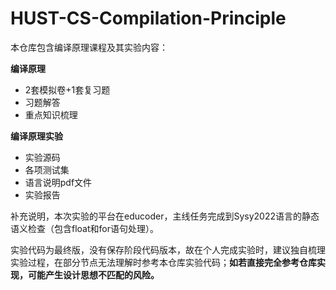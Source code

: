 # HUST-CS-Compilation-Principle
本仓库包含编译原理课程及其实验内容：

**编译原理**

- 2套模拟卷+1套复习题
- 习题解答
- 重点知识梳理

**编译原理实验**

- 实验源码
- 各项测试集
- 语言说明pdf文件
- 实验报告

补充说明，本次实验的平台在educoder，主线任务完成到Sysy2022语言的静态语义检查（包含float和for语句处理）。

实验代码为最终版，没有保存阶段代码版本，故在个人完成实验时，建议独自梳理实验过程，在部分节点无法理解时参考本仓库实验代码；**如若直接完全参考仓库实现，可能产生设计思想不匹配的风险。**
